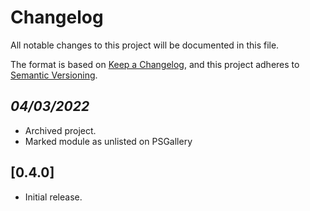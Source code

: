 # Changelog

All notable changes to this project will be documented in this file.

The format is based on [Keep a Changelog](https://keepachangelog.com/en/1.0.0/),
and this project adheres to [Semantic Versioning](https://semver.org/spec/v2.0.0.html).

## *04/03/2022*

- Archived project.
- Marked module as unlisted on PSGallery

## [0.4.0]

- Initial release.
